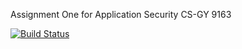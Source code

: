 Assignment One for Application Security CS-GY 9163

[![Build Status](https://travis-ci.org/KithwoodNYU/AppSecAssignOne.svg?branch=master)](https://travis-ci.org/KithwoodNYU/AppSecAssignOne)
